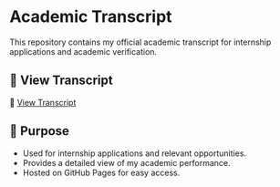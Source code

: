 # Academic Transcript  

This repository contains my official academic transcript for internship applications and academic verification.  

## 📄 View Transcript  
🔗 [View Transcript](https://EliseTrad.github.io/transcript/)  

## 📌 Purpose  
- Used for internship applications and relevant opportunities.  
- Provides a detailed view of my academic performance.  
- Hosted on GitHub Pages for easy access.

